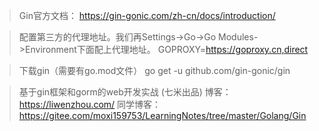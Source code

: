 > Gin官方文档：
> https://gin-gonic.com/zh-cn/docs/introduction/

> 配置第三方的代理地址。我们再Settings->Go->Go Modules->Environment下面配上代理地址。
> GOPROXY=https://goproxy.cn,direct

> 下载gin（需要有go.mod文件）
> go get -u github.com/gin-gonic/gin

> 基于gin框架和gorm的web开发实战 (七米出品)
> 博客：https://liwenzhou.com/
> 同学博客：https://gitee.com/moxi159753/LearningNotes/tree/master/Golang/Gin
